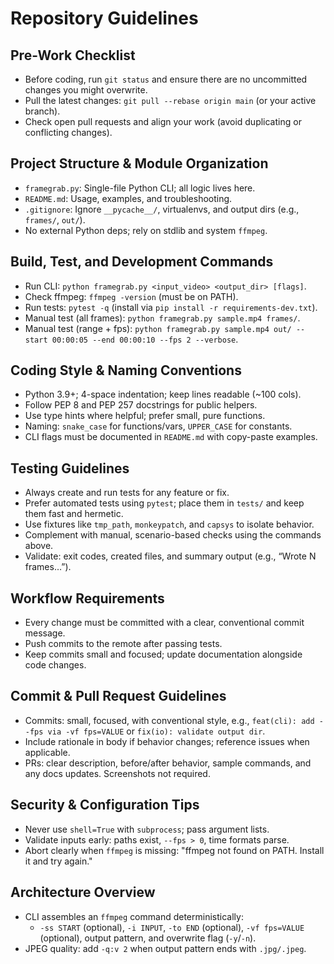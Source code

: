 # Repository Guidelines

## Pre-Work Checklist
- Before coding, run `git status` and ensure there are no uncommitted changes you might overwrite.
- Pull the latest changes: `git pull --rebase origin main` (or your active branch).
- Check open pull requests and align your work (avoid duplicating or conflicting changes).

## Project Structure & Module Organization
- `framegrab.py`: Single-file Python CLI; all logic lives here.
- `README.md`: Usage, examples, and troubleshooting.
- `.gitignore`: Ignore `__pycache__/`, virtualenvs, and output dirs (e.g., `frames/`, `out/`).
- No external Python deps; rely on stdlib and system `ffmpeg`.

## Build, Test, and Development Commands
- Run CLI: `python framegrab.py <input_video> <output_dir> [flags]`.
- Check ffmpeg: `ffmpeg -version` (must be on PATH).
- Run tests: `pytest -q` (install via `pip install -r requirements-dev.txt`).
- Manual test (all frames): `python framegrab.py sample.mp4 frames/`.
- Manual test (range + fps): `python framegrab.py sample.mp4 out/ --start 00:00:05 --end 00:00:10 --fps 2 --verbose`.

## Coding Style & Naming Conventions
- Python 3.9+; 4-space indentation; keep lines readable (~100 cols).
- Follow PEP 8 and PEP 257 docstrings for public helpers.
- Use type hints where helpful; prefer small, pure functions.
- Naming: `snake_case` for functions/vars, `UPPER_CASE` for constants.
- CLI flags must be documented in `README.md` with copy-paste examples.

## Testing Guidelines
- Always create and run tests for any feature or fix.
- Prefer automated tests using `pytest`; place them in `tests/` and keep them fast and hermetic.
- Use fixtures like `tmp_path`, `monkeypatch`, and `capsys` to isolate behavior.
- Complement with manual, scenario-based checks using the commands above.
- Validate: exit codes, created files, and summary output (e.g., “Wrote N frames…”).

## Workflow Requirements
- Every change must be committed with a clear, conventional commit message.
- Push commits to the remote after passing tests.
- Keep commits small and focused; update documentation alongside code changes.

## Commit & Pull Request Guidelines
- Commits: small, focused, with conventional style, e.g., `feat(cli): add --fps via -vf fps=VALUE` or `fix(io): validate output dir`.
- Include rationale in body if behavior changes; reference issues when applicable.
- PRs: clear description, before/after behavior, sample commands, and any docs updates. Screenshots not required.

## Security & Configuration Tips
- Never use `shell=True` with `subprocess`; pass argument lists.
- Validate inputs early: paths exist, `--fps > 0`, time formats parse.
- Abort clearly when `ffmpeg` is missing: "ffmpeg not found on PATH. Install it and try again."

## Architecture Overview
- CLI assembles an `ffmpeg` command deterministically:
  - `-ss START` (optional), `-i INPUT`, `-to END` (optional), `-vf fps=VALUE` (optional), output pattern, and overwrite flag (`-y`/`-n`).
- JPEG quality: add `-q:v 2` when output pattern ends with `.jpg/.jpeg`.
